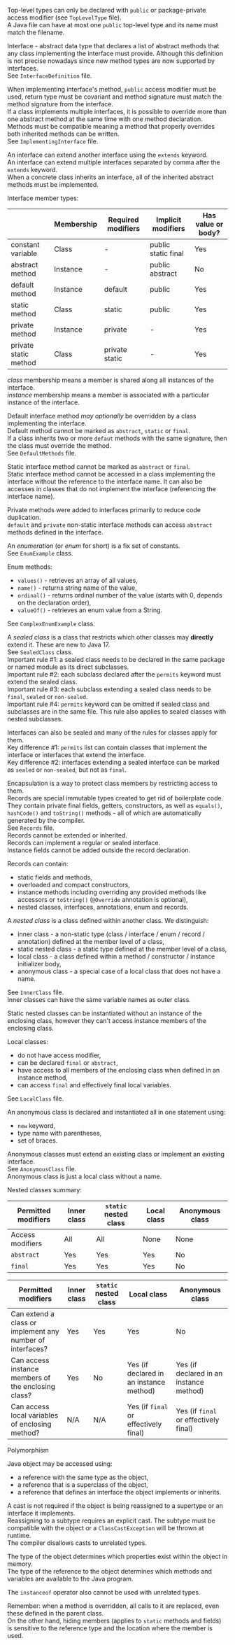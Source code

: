 Top-level types can only be declared with `public` or package-private access modifier (see `TopLevelType` file).\
A Java file can have at most one `public` top-level type and its name must match the filename.

Interface - abstract data type that declares a list of abstract methods that any class implementing the interface must provide.
Although this definition is not precise nowadays since new method types are now supported by interfaces.\
See `InterfaceDefinition` file.

When implementing interface's method, `public` access modifier must be used, return type must be covariant and method signature
must match the method signature from the interface.\
If a class implements multiple interfaces, it is possible to override more than one abstract method at the same time with one 
method declaration. Methods must be compatible meaning a method that properly overrides both inherited methods can be written.\
See `ImplementingInterface` file.

An interface can extend another interface using the `extends` keyword.\
An interface can extend multiple interfaces separated by comma after the `extends` keyword.\
When a concrete class inherits an interface, all of the inherited abstract methods must be implemented.

Interface member types:

|                       | Membership | Required modifiers | Implicit modifiers  | Has value or body? |
|-----------------------|------------|--------------------|---------------------|--------------------|
| constant variable     | Class      | -                  | public static final | Yes                |
| abstract method       | Instance   | -                  | public abstract     | No                 |
| default method        | Instance   | default            | public              | Yes                |
| static method         | Class      | static             | public              | Yes                |
| private method        | Instance   | private            | -                   | Yes                |
| private static method | Class      | private static     | -                   | Yes                |

_class_ membership means a member is shared along all instances of the interface.\
_instance_ membership means a member is associated with a particular instance of the interface.

Default interface method _may optionally_ be overridden by a class implementing the interface.\
Default method cannot be marked as `abstract`, `static` or `final`.\
If a class inherits two or more `defaut` methods with the same signature, then the class must override the method.\
See `DefaultMethods` file.

Static interface method cannot be marked as `abstract` or `final`.\
Static interface method cannot be accessed in a class implementing the interface without the reference to the interface name.
It can also be accesses in classes that do not implement the interface (referencing the interface name).

Private methods were added to interfaces primarily to reduce code duplication.\
`default` and `private` non-static interface methods can access `abstract` methods defined in the interface.

An _enumeration_ (or _enum_ for short) is a fix set of constants.\
See `EnumExample` class.

Enum methods:
* `values()` - retrieves an array of all values,
* `name()` - returns string name of the value,
* `ordinal()` - returns ordinal number of the value (starts with 0, depends on the declaration order),
* `valueOf()` - retrieves an enum value from a String.

See `ComplexEnumExample` class.

A _sealed class_ is a class that restricts which other classes may **directly** extend it. These are new to Java 17.\
See `SealedClass` class.\
Important rule #1: a sealed class needs to be declared in the same package or named module as its direct subclasses.\
Important rule #2: each subclass declared after the `permits` keyword must extend the sealed class.\
Important rule #3: each subclass extending a sealed class needs to be `final`, `sealed` or `non-sealed`.\
Important rule #4: `permits` keyword can be omitted if sealed class and subclasses are in the same file. This rule also 
applies to sealed classes with nested subclasses.

Interfaces can also be sealed and many of the rules for classes apply for them.\
Key difference #1: `permits` list can contain classes that implement the interface or interfaces that extend the interface.\
Key difference #2: interfaces extending a sealed interface can be marked as `sealed` or `non-sealed`, but not as `final`.

Encapsulation is a way to protect class members by restricting access to them.\
Records are special immutable types created to get rid of boilerplate code.\
They contain private final fields, getters, constructors, as well as `equals()`, `hashCode()` and `toString()` methods - 
all of which are automatically generated by the compiler.\
See `Records` file.\
Records cannot be extended or inherited.\
Records can implement a regular or sealed interface.\
Instance fields cannot be added outside the record declaration.

Records can contain:
* static fields and methods,
* overloaded and compact constructors,
* instance methods including overriding any provided methods like accessors or `toString()` (`@Override` annotation is optional),
* nested classes, interfaces, annotations, enum and records.

A _nested class_ is a class defined within another class. We distinguish:
* inner class - a non-static type (class / interface / enum / record / annotation) defined at the member level of a class,
* static nested class - a static type defined at the member level of a class,
* local class - a class defined within a method / constructor / instance initializer body,
* anonymous class - a special case of a local class that does not have a name.

See `InnerClass` file.\
Inner classes can have the same variable names as outer class.

Static nested classes can be instantiated without an instance of the enclosing class, however they can't access instance 
members of the enclosing class.

Local classes:
* do not have access modifier,
* can be declared `final` or `abstract`,
* have access to all members of the enclosing class when defined in an instance method,
* can access `final` and effectively final local variables.

See `LocalClass` file.

An anonymous class is declared and instantiated all in one statement using:
* `new` keyword,
* type name with parentheses,
* set of braces.

Anonymous classes must extend an existing class or implement an existing interface.\
See `AnonymousClass` file.\
Anonymous class is just a local class without a name.

Nested classes summary:

| Permitted modifiers | Inner class | `static` nested class | Local class  | Anonymous class |
|---------------------|-------------|-----------------------|--------------|-----------------|
| Access modifiers    | All         | All                   | None         | None            |
| `abstract`          | Yes         | Yes                   | Yes          | No              |
| `final`             | Yes         | Yes                   | Yes          | No              |

| Permitted modifiers                                       | Inner class | `static` nested class | Local class                             | Anonymous class                         |
|-----------------------------------------------------------|-------------|-----------------------|-----------------------------------------|-----------------------------------------|
| Can extend a class or implement any number of interfaces? | Yes         | Yes                   | Yes                                     | No                                      |
| Can access instance members of the enclosing class?       | Yes         | No                    | Yes (if declared in an instance method) | Yes (if declared in an instance method) |
| Can access local variables of enclosing method?           | N/A         | N/A                   | Yes (if `final` or effectively final)   | Yes (if `final` or effectively final)   |

Polymorphism

Java object may be accessed using:
* a reference with the same type as the object,
* a reference that is a superclass of the object,
* a reference that defines an interface the object implements or inherits.

A cast is not required if the object is being reassigned to a supertype or an interface it implements.\
Reassigning to a subtype requires an explicit cast. The subtype must be compatible with the object or 
a `ClassCastException` will be thrown at runtime.\
The compiler disallows casts to unrelated types.

The type of the object determines which properties exist within the object in memory.\
The type of the reference to the object determines which methods and variables are available to the Java program.

The `instanceof` operator also cannot be used with unrelated types.

Remember: when a method is overridden, all calls to it are replaced, even these defined in the parent class.\
On the other hand, hiding members (applies to `static` methods and fields) is sensitive to the reference type and 
the location where the member is used.